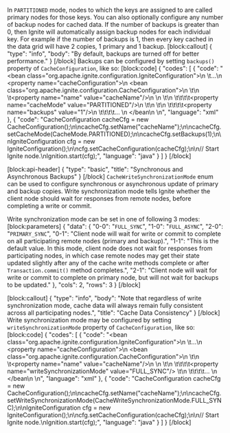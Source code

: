 In `PARTITIONED` mode, nodes to which the keys are assigned to are called primary nodes for those keys. You can also optionally configure any number of backup nodes for cached data. If the number of backups is greater than 0, then Ignite will automatically assign backup nodes for each individual key. For example if the number of backups is 1, then every key cached in the data grid will have 2 copies, 1 primary and 1 backup.
[block:callout]
{
  "type": "info",
  "body": "By default, backups are turned off for better performance."
}
[/block]
Backups can be configured by setting `backups()` property of `CacheConfiguration`, like so:
[block:code]
{
  "codes": [
    {
      "code": "<bean class=\"org.apache.ignite.configuration.IgniteConfiguration\">\n  \t...\n    <property name=\"cacheConfiguration\">\n        <bean class=\"org.apache.ignite.configuration.CacheConfiguration\">\n           \t<!-- Set a cache name. -->\n           \t<property name=\"name\" value=\"cacheName\"/>\n          \n          \t<!-- Set cache mode. -->\n    \t\t\t\t<property name=\"cacheMode\" value=\"PARTITIONED\"/>\n          \t\n          \t<!-- Number of backup nodes. -->\n    \t\t\t\t<property name=\"backups\" value=\"1\"/>\n    \t\t\t\t... \n        </bean\n    </property>\n</bean>",
      "language": "xml"
    },
    {
      "code": "CacheConfiguration cacheCfg = new CacheConfiguration();\n\ncacheCfg.setName(\"cacheName\");\n\ncacheCfg.setCacheMode(CacheMode.PARTITIONED);\n\ncacheCfg.setBackups(1);\n\nIgniteConfiguration cfg = new IgniteConfiguration();\n\ncfg.setCacheConfiguration(cacheCfg);\n\n// Start Ignite node.\nIgnition.start(cfg);",
      "language": "java"
    }
  ]
}
[/block]

[block:api-header]
{
  "type": "basic",
  "title": "Synchronous and Asynchronous Backups"
}
[/block]
`CacheWriteSynchronizationMode` enum can be used to configure synchronous or asynchronous update of primary and backup copies. Write synchronization mode tells Ignite whether the client node should wait for responses from remote nodes, before completing a write or commit. 

Write synchronization mode can be set in one of following 3 modes:
[block:parameters]
{
  "data": {
    "0-0": "`FULL_SYNC`",
    "1-0": "`FULL_ASYNC`",
    "2-0": "`PRIMARY_SYNC`",
    "0-1": "Client node will wait for write or commit to complete on all participating remote nodes (primary and backup).",
    "1-1": "This is the default value. In this mode, client node does not wait for responses from participating nodes, in which case remote nodes may get their state updated slightly after any of the cache write methods complete or after `Transaction.commit()` method completes.",
    "2-1": "Client node will wait for write or commit to complete on primary node, but will not wait for backups to be updated."
  },
  "cols": 2,
  "rows": 3
}
[/block]

[block:callout]
{
  "type": "info",
  "body": "Note that regardless of write synchronization mode, cache data will always remain fully consistent across all participating nodes.",
  "title": "Cache Data Consistency"
}
[/block]
Write synchronization mode may be configured by setting `writeSynchronizationMode` property of `CacheConfiguration`, like so:
[block:code]
{
  "codes": [
    {
      "code": "<bean class=\"org.apache.ignite.configuration.IgniteConfiguration\">\n  \t...\n    <property name=\"cacheConfiguration\">\n        <bean class=\"org.apache.ignite.configuration.CacheConfiguration\">\n           \t<!-- Set a cache name. -->\n           \t<property name=\"name\" value=\"cacheName\"/>\n          \n          \t<!-- Set write synchronization mode. -->\n    \t\t\t\t<property name=\"writeSynchronizationMode\" value=\"FULL_SYNC\"/>      \t\n    \t\t\t\t... \n        </bean\n    </property>\n</bean>",
      "language": "xml"
    },
    {
      "code": "CacheConfiguration cacheCfg = new CacheConfiguration();\n\ncacheCfg.setName(\"cacheName\");\n\ncacheCfg.setWriteSynchronizationMode(CacheWriteSynchronizationMode.FULL_SYNC);\n\nIgniteConfiguration cfg = new IgniteConfiguration();\n\ncfg.setCacheConfiguration(cacheCfg);\n\n// Start Ignite node.\nIgnition.start(cfg);",
      "language": "java"
    }
  ]
}
[/block]